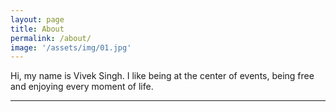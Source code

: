 ```yaml
---
layout: page
title: About
permalink: /about/
image: '/assets/img/01.jpg'
---
```


Hi, my name is Vivek Singh. I like being at the center of events, being free and enjoying every moment of life.

***

